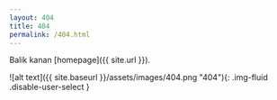 ```yaml
---
layout: 404
title: 404
permalink: /404.html
---
```


Balik kanan [homepage]({{ site.url }}).

![alt text]({{ site.baseurl }}/assets/images/404.png "404"){: .img-fluid .disable-user-select }
